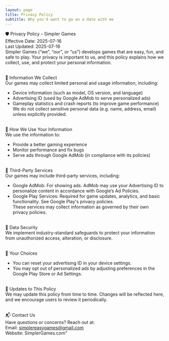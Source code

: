 ```yaml
---
layout: page
title: Privacy Policy
subtitle: Why you'd want to go on a date with me
---
```


🛡️ Privacy Policy – Simpler Games<br>
Effective Date: 2025-07-16<br>
Last Updated: 2025-07-16<br>
Simpler Games (“we”, “our”, or “us”) develops games that are easy, fun, and safe to play. Your privacy is important to us, and this policy explains how we collect, use, and protect your personal information.<br><br>

📱 Information We Collect<br>
Our games may collect limited personal and usage information, including:<br>
- Device information (such as model, OS version, and language)<br>
- Advertising ID (used by Google AdMob to serve personalized ads)<br>
- Gameplay statistics and crash reports (to improve game performance)<br>
We do not collect sensitive personal data (e.g. name, address, email) unless explicitly provided.<br><br>

🎯 How We Use Your Information<br>
We use the information to:<br>
- Provide a better gaming experience<br>
- Monitor performance and fix bugs<br>
- Serve ads through Google AdMob (in compliance with its policies)<br><br>

📢 Third-Party Services<br>
Our games may include third-party services, including:<br>
- Google AdMob: For showing ads. AdMob may use your Advertising ID to personalize content in accordance with Google’s Ad Policies.<br>
- Google Play Services: Required for game updates, analytics, and basic functionality. See Google Play's privacy policies.<br>
These services may collect information as governed by their own privacy policies.<br><br>

🔐 Data Security<br>
We implement industry-standard safeguards to protect your information from unauthorized access, alteration, or disclosure.<br><br>

🔄 Your Choices<br>
- You can reset your advertising ID in your device settings.<br>
- You may opt out of personalized ads by adjusting preferences in the Google Play Store or Ad Settings.<br><br>

🔁 Updates to This Policy<br>
We may update this policy from time to time. Changes will be reflected here, and we encourage users to review it periodically.<br><br>

📬 Contact Us<br>
Have questions or concerns? Reach out at:<br>
Email: simplereasygames@gmail.com<br>
Website: SimplerGames.com"<br>


